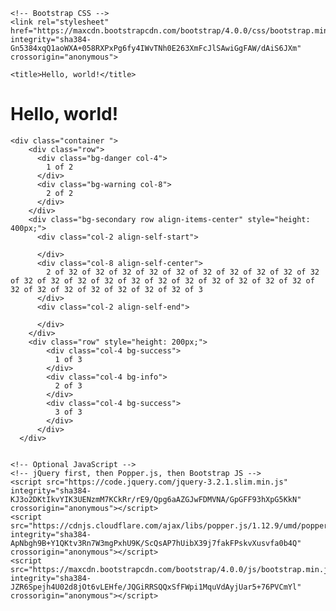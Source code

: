<!doctype html>
<html lang="en">
  <head>
    <!-- Required meta tags -->
    <meta charset="utf-8">
    <meta name="viewport" content="width=device-width, initial-scale=1, shrink-to-fit=no">

    <!-- Bootstrap CSS -->
    <link rel="stylesheet" href="https://maxcdn.bootstrapcdn.com/bootstrap/4.0.0/css/bootstrap.min.css" integrity="sha384-Gn5384xqQ1aoWXA+058RXPxPg6fy4IWvTNh0E263XmFcJlSAwiGgFAW/dAiS6JXm" crossorigin="anonymous">

    <title>Hello, world!</title>
  </head>
  <body>
    <h1>Hello, world!</h1>

    <div class="container ">
        <div class="row">
          <div class="bg-danger col-4">
            1 of 2
          </div>
          <div class="bg-warning col-8">
            2 of 2
          </div>
        </div>
        <div class="bg-secondary row align-items-center" style="height: 400px;">
          <div class="col-2 align-self-start">
            
          </div>
          <div class="col-8 align-self-center">
            2 of 32 of 32 of 32 of 32 of 32 of 32 of 32 of 32 of 32 of 32 of 32 of 32 of 32 of 32 of 32 of 32 of 32 of 32 of 32 of 32 of 32 of 32 of 32 of 32 of 32 of 32 of 32 of 32 of 3
          </div>
          <div class="col-2 align-self-end">
            
          </div>
        </div>
        <div class="row" style="height: 200px;">
            <div class="col-4 bg-success">
              1 of 3
            </div>
            <div class="col-4 bg-info">
              2 of 3
            </div>
            <div class="col-4 bg-success">
              3 of 3
            </div>
          </div>
      </div>


    <!-- Optional JavaScript -->
    <!-- jQuery first, then Popper.js, then Bootstrap JS -->
    <script src="https://code.jquery.com/jquery-3.2.1.slim.min.js" integrity="sha384-KJ3o2DKtIkvYIK3UENzmM7KCkRr/rE9/Qpg6aAZGJwFDMVNA/GpGFF93hXpG5KkN" crossorigin="anonymous"></script>
    <script src="https://cdnjs.cloudflare.com/ajax/libs/popper.js/1.12.9/umd/popper.min.js" integrity="sha384-ApNbgh9B+Y1QKtv3Rn7W3mgPxhU9K/ScQsAP7hUibX39j7fakFPskvXusvfa0b4Q" crossorigin="anonymous"></script>
    <script src="https://maxcdn.bootstrapcdn.com/bootstrap/4.0.0/js/bootstrap.min.js" integrity="sha384-JZR6Spejh4U02d8jOt6vLEHfe/JQGiRRSQQxSfFWpi1MquVdAyjUar5+76PVCmYl" crossorigin="anonymous"></script>
  </body>
</html>
